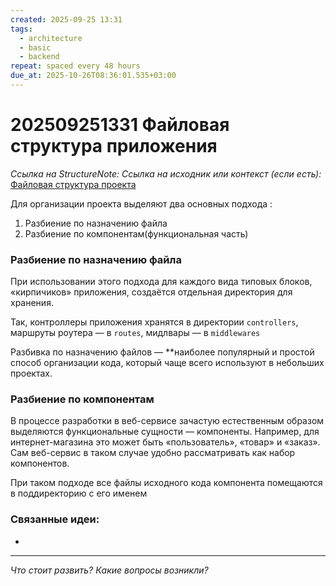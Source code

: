 ```yaml
---
created: 2025-09-25 13:31
tags:
  - architecture
  - basic
  - backend
repeat: spaced every 48 hours
due_at: 2025-10-26T08:36:01.535+03:00
---
```

# 202509251331 Файловая структура приложения

*Ссылка на StructureNote:*
*Ссылка на исходник или контекст (если есть):* [Файловая структура проекта](https://practicum.yandex.ru/learn/backend-nodejs/courses/16b47298-e20d-4fde-9619-1ab305039a00/sprints/564238/topics/1839b729-54bc-4e2b-92a4-271a0d268cb8/lessons/340ddc4a-2686-4ca8-ac94-060ad64fbbde/)

Для организации проекта выделяют два основных подхода :

1) Разбиение по назначению файла
2) Разбиение по компонентам(функциональная часть)

### Разбиение по назначению файла

При использовании этого подхода для каждого вида типовых блоков, «кирпичиков» приложения, создаётся отдельная директория для хранения.

Так, контроллеры приложения хранятся в директории `controllers`, маршруты роутера — в `routes`, мидлвары — в `middlewares`

Разбивка по назначению файлов — **наиболее популярный и простой способ организации кода, который чаще всего используют в небольших проектах.

### Разбиение по компонентам

В процессе разработки в веб-сервисе зачастую естественным образом выделяются функциональные сущности — компоненты. Например, для интернет-магазина это может быть «пользователь», «товар» и «заказ». Сам веб-сервис в таком случае удобно рассматривать как набор компонентов.

При таком подходе все файлы исходного кода компонента помещаются в поддиректорию с его именем

### Связанные идеи:

* 

---

*Что стоит развить? Какие вопросы возникли?*
